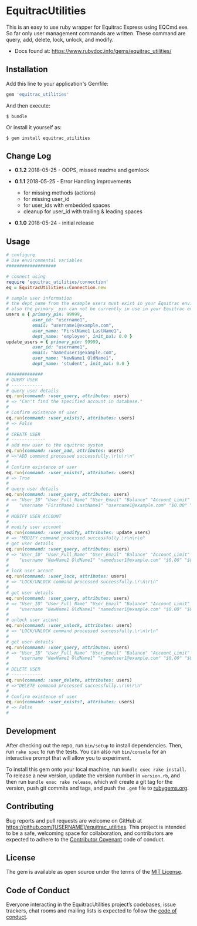 # EquitracUtilities

This is an easy to use ruby wrapper for Equitrac Express using EQCmd.exe.  
So far only user management commands are written. These command are query, add, delete, lock, unlock, and modify.

* Docs found at: https://www.rubydoc.info/gems/equitrac_utilities/


## Installation

Add this line to your application's Gemfile:

```ruby
gem 'equitrac_utilities'
```

And then execute:

    $ bundle

Or install it yourself as:

    $ gem install equitrac_utilities

## Change Log

* **0.1.2** 2018-05-25 - OOPS, missed readme and gemlock

* **0.1.1** 2018-05-25 - Error Handling improvements
  - for missing methods (actions)
  - for missing user_id
  - for user_ids with embedded spaces
  - cleanup for user_id with trailing & leading spaces

* **0.1.0** 2018-05-24 - initial release

## Usage

```ruby
# configure
# Use environmental variables
###################

# connect using
require 'equitrac_utilities/connection'
eq = EquitracUtilities::Connection.new

# sample user information
# the dept_name from the example users must exist in your Equitrac environment
# also the primary_ pin can not be currently in use in your Equitrac environment
users = { primary_pin: 99999,
          user_id: "username1",
          email: "username1@example.com",
          user_name: "FirstName1 LastName1",
          dept_name: 'employee', init_bal: 0.0 }
update_users = { primary_pin: 99999,
          user_id: "username1",
          email: "nameduser1@example.com",
          user_name: "NewName1 OldName1",
          dept_name: 'student', init_bal: 0.0 }

##############
# QUERY USER
# ------------
# query user details
eq.run(command: :user_query, attributes: users)
# => "Can't find the specified account in database."
#
# Confirm existence of user
eq.run(command: :user_exists?, attributes: users)
# => False
#
# CREATE USER
# -------------
# add new user to the equitrac system
eq.run(command: :user_add, attributes: users)
# =>"ADD command processed successfully.\r\n\r\n"
#
# Confirm existence of user
eq.run(command: :user_exists?, attributes: users)
# => True
#
# query user details
eq.run(command: :user_query, attributes: users)
# => "User_ID" "User_Full_Name" "User_Email" "Balance" "Account_Limit" "Account_Status"
#    "username "FirstName1 LastName1" "username1@example.com" "$0.00" "$0.00" "Unlocked"
#
# MODIFY USER ACCOUNT
# --------------------
# modify user account
eq.run(command: :user_modify, attributes: update_users)
# => "MODIFY command processed successfully.\r\n\r\n"
# get user details
eq.run(command: :user_query, attributes: users)
# => "User_ID" "User_Full_Name" "User_Email" "Balance" "Account_Limit" "Account_Status"
#    "username "NewName1 OldName1" "nameduser1@example.com" "$0.00" "$0.00" "Unlocked"
#
# lock user accont
eq.run(command: :user_lock, attributes: users)
# => "LOCK/UNLOCK command processed successfully.\r\n\r\n"
#
# get user details
eq.run(command: :user_query, attributes: users)
# => "User_ID" "User_Full_Name" "User_Email" "Balance" "Account_Limit" "Account_Status"
#    "username "NewName1 OldName1" "nameduser1@example.com" "$0.00" "$0.00" "Locked"
#
# unlock user accont
eq.run(command: :user_unlock, attributes: users)
# => "LOCK/UNLOCK command processed successfully.\r\n\r\n"
#
# get user details
eq.run(command: :user_query, attributes: users)
# => "User_ID" "User_Full_Name" "User_Email" "Balance" "Account_Limit" "Account_Status"
#    "username "NewName1 OldName1" "nameduser1@example.com" "$0.00" "$0.00" "Unocked"
#
# DELETE USER
# ------------
eq.run(command: :user_delete, attributes: users)
# =>"DELETE command processed successfully.\r\n\r\n"
#
# Confirm existence of user
eq.run(command: :user_exists?, attributes: users)
# => False
#


```

## Development

After checking out the repo, run `bin/setup` to install dependencies. Then, run `rake spec` to run the tests. You can also run `bin/console` for an interactive prompt that will allow you to experiment.

To install this gem onto your local machine, run `bundle exec rake install`. To release a new version, update the version number in `version.rb`, and then run `bundle exec rake release`, which will create a git tag for the version, push git commits and tags, and push the `.gem` file to [rubygems.org](https://rubygems.org).

## Contributing

Bug reports and pull requests are welcome on GitHub at https://github.com/[USERNAME]/equitrac_utilities. This project is intended to be a safe, welcoming space for collaboration, and contributors are expected to adhere to the [Contributor Covenant](http://contributor-covenant.org) code of conduct.

## License

The gem is available as open source under the terms of the [MIT License](https://opensource.org/licenses/MIT).

## Code of Conduct

Everyone interacting in the EquitracUtilities project’s codebases, issue trackers, chat rooms and mailing lists is expected to follow the [code of conduct](https://github.com/[USERNAME]/equitrac_utilities/blob/master/CODE_OF_CONDUCT.md).
